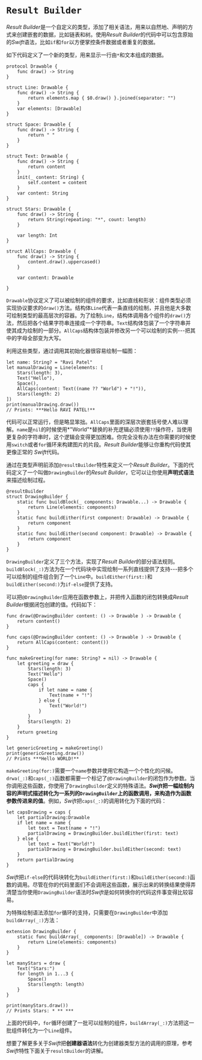 # `Result Builder`

*Result Builder*是一个自定义的类型，添加了相关语法，用来以自然地、声明的方式来创建嵌套的数据，比如链表和树。使用*Result Builder*的代码中可以包含原始的*Swift*语法，比如`if`和`for`以方便掌控条件数据或者重复的数据。

如下代码定义了一个新的类型，用来显示一行由`*`和文本组成的数据。

```swift{.line-numbers}
protocol Drawable {
    func draw() -> String
}

struct Line: Drawable {
    func draw() -> String {
        return elements.map { $0.draw() }.joined(separator: "")
    }
    var elements: [Drawable]
}

struct Space: Drawable {
    func draw() -> String {
        return " "
    }
}

struct Text: Drawable {
    func draw() -> String {
        return content
    }
    init(_ content: String) {
        self.content = content
    }
    var content: String
}

struct Stars: Drawable {
    func draw() -> String {
        return String(repeating: "*", count: length)
    }
    
    var length: Int
}

struct AllCaps: Drawable {
    func draw() -> String {
        content.draw().uppercased()
    }
    
    var content: Drawable
    
}
```

`Drawable`协议定义了可以被绘制的组件的要求，比如直线和形状：组件类型必须实现协议要求的`draw()`方法。结构体`Line`代表一条直线的绘制，并且他是大多数可绘制类型的最高层次的容器。为了绘制`Line`，结构体调用各个组件的`draw()`方法，然后把各个结果字符串连接成一个字符串。`Text`结构体包装了一个字符串并使其成为绘制的一部分。`AllCaps`结构体包装并修改另一个可以绘制的实例---把其中的字母全部变为大写。

利用这些类型，通过调用其初始化器很容易绘制一幅图：

```swift{.line-numbers}
let name: String? = "Ravi Patel"
let manualDrawing = Line(elements: [
    Stars(length: 3),
    Text("Hello"),
    Space(),
    AllCaps(content: Text((name ?? "World") + "!")),
    Stars(length: 2)
])
print(manualDrawing.draw())
// Prints: ***Hello RAVI PATEL!**
```

代码可以正常运行，但是略显笨拙。`AllCaps`里面的深层次嵌套括号使人难以理解。`name`是`nil`的时候使用*"World"*替换的补充逻辑必须使用`??`操作符，当使用更复杂的字符串时，这个逻辑会变得更加困难。你完全没有办法在你需要的时候使用`switch`或者`for`循环来构建图片的片段。*Result Builder*能够让你重构代码使其更像正常的 *Swift*代码。

通过在类型声明前添加`@resultBuilder`特性来定义一个*Result Builder*。下面的代码定义了一个叫做`DrawingBuilder`的*Result Builder*，它可以让你使用**声明式语法**来描述绘制过程。

```swift{.line-numbers}
@resultBuilder
struct DrawingBuilder {
    static func buildBlock(_ components: Drawable...) -> Drawable {
        return Line(elements: components)
    }
    static func buildEither(first component: Drawable) -> Drawable {
        return component
    }
    static func buildEither(second component: Drawable) -> Drawable {
        return component
    }
}
```

`DrawingBuilder`定义了三个方法，实现了*Result Builder*的部分语法规则。`buildBlock(_:)`方法为在一个代码块中实现绘制一系列直线提供了支持---把多个可以绘制的组件组合到了一个`Line`中。`buildEither(first:)`和`buildEither(second:)`为`if-else`提供了支持。

可以把`@DrawingBuilder`应用在函数参数上，并把传入函数的闭包转换成*Result Builder*根据闭包创建的值。代码如下：

```swift{.line-numbers}
func draw(@DrawingBuilder content: () -> Drawable ) -> Drawable {
    return content()
}

func caps(@DrawingBuilder content: () -> Drawable ) -> Drawable {
    return AllCaps(content: content())
}

func makeGreeting(for name: String? = nil) -> Drawable {
    let greeting = draw {
        Stars(length: 3)
        Text("Hello")
        Space()
        caps {
            if let name = name {
                Text(name + "!")
            } else {
                Text("World!")
            }
        }
        Stars(length: 2)
    }
    return greeting
}

let genericGreeting = makeGreeting()
print(genericGreeting.draw()) 
// Prints ***Hello WORLD!**
```

`makeGreeting(for:)`需要一个`name`参数并使用它构造一个个性化的问候。`drwa(_:)`和`caps(_:)`函数都需要一个标记了`@DrawingBuilder`的闭包作为参数。当你调用这些函数，你使用了`DrawingBuilder`定义的特殊语法。***Swift*把一幅绘制内容的声明式描述转化为一系列的`DrawingBuilder`上的函数调用，来构造作为函数参数传进来的值**。例如，*Swift*把`caps(_:)`的调用转化为下面的代码：

```swift{.line-numbers}
let capsDrawing = caps {
    let partialDrawing:Drawable
    if let name = name {
        let text = Text(name + "!")
        partialDrawing = DrawingBuilder.buildEither(first: text)
    } else {
        let text = Text("World!")
        partialDrawing = DrawingBuilder.buildEither(second: text)
    }
    return partialDrawing
}
```

*Swift*把`if-else`的代码块转化为`buildEither(first:)`和`buildEither(second:)`函数的调用。尽管在你的代码里面们不会调用这些函数，展示出来的转换结果使得弄清楚当你使用`DrawingBuilder`语法时*Swift*是如何转换你的代码这件事变得比较容易。

为特殊绘制语法添加`for`循环的支持，只需要在`DrawingBuilder`中添加`buildArray(_:)`方法：

```swift{.line-numbers}
extension DrawingBuilder {
    static func buildArray(_ components: [Drawable]) -> Drawable {
        return Line(elements: components)
    }
}

let manyStars = draw {
    Text("Stars:")
    for length in 1...3 {
        Space()
        Stars(length: length)
    }
}

print(manyStars.draw())
// Prints Stars: * ** ***
```

上面的代码中，`for`循环创建了一批可以绘制的组件，`buildArray(_:)`方法把这一批组件转化为一个`Line`组件。

想要了解更多关于*Swift*把**创建器语法**转化为创建器类型方法的调用的原理，参考*Swift*特性下面关于`resultBuilder`的讲解。